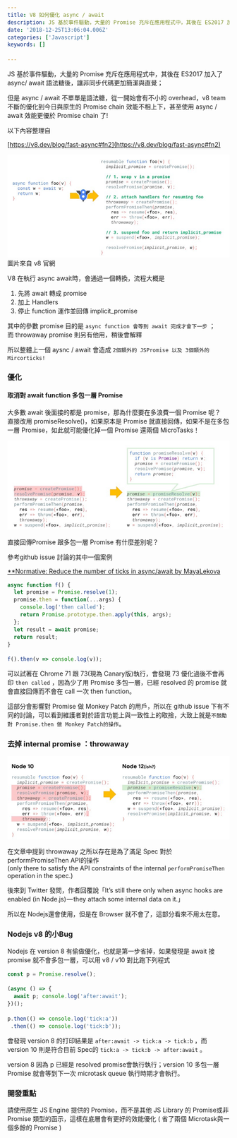 ```yaml
---
title: V8 如何優化 async / await
description: JS 基於事件驅動，大量的 Promise 充斥在應用程式中，其後在 ES2017 加入了 async/ await 語法糖後，讓非同步代碼更加簡潔與直覺
date: '2018-12-25T13:06:04.006Z'
categories: ['Javascript']
keywords: []

---
```


JS 基於事件驅動，大量的 Promise 充斥在應用程式中，其後在 ES2017 加入了 async/ await 語法糖後，讓非同步代碼更加簡潔與直覺；

但是 async / await 不單單是語法糖，從一開始會有不小的 overhead，v8 team 不斷的優化到今日與原生的 Promise chain 效能不相上下，甚至使用 async / await 效能更優於 Promise chain 了!

以下內容整理自

[https://v8.dev/blog/fast-async#fn2](https://v8.dev/blog/fast-async#fn2)

![圖片來自 v8 官網](/post/img/1__YyZo6l5__VFtYWyILzqHCnQ.jpeg)
圖片來自 v8 官網

V8 在執行 async await時，會通過一個轉換，流程大概是

1.  先將 await 轉成 promise
2.  加上 Handlers
3.  停止 function 運作並回傳 implicit_promise

其中的參數 promise 目的是 `async function 會等到 await 完成才會下一步` ；  
而 throwaway promise 則另有他用，稍後會解釋

所以整體上一個 aysnc / await 會造成 `2個額外的 JSPromise 以及 3個額外的 Mircorticks!`

### 優化

#### 取消對 await function 多包一層 Promise

大多數 await 後面接的都是 promise，那為什麼要在多浪費一個 Promise 呢？  
直接改用 promiseResolve()，如果原本是 Promise 就直接回傳，如果不是在多包一層 Promise，如此就可能優化掉一個 Promise 還兩個 MicroTasks！

![](/post/img/1__VZ6rECQaskS2v__wQ3LEgKQ.jpeg)

直接回傳Promise 跟多包一層 Promise 有什麼差別呢？

參考github issue 討論的其中一個案例

[**Normative: Reduce the number of ticks in async/await by MayaLekova](https://github.com/tc39/ecma262/pull/1250 )

```js
async function f() {  
  let promise = Promise.resolve(1);  
  promise.then = function(...args) {  
    console.log('then called');  
    return Promise.prototype.then.apply(this, args);  
  };  
  let result = await promise;  
  return result;  
}

f().then(v => console.log(v));
```

可以試著在 Chrome 71 跟 73(現為 Canary版)執行，會發現 73 優化過後不會再印 `then called` ，因為少了用 Promise 多包一層，已經 resolved 的 promise 就會直接回傳而不會在 call 一次 then function。

這部分會影響對 Promise 做 Monkey Patch 的用戶，所以在 github issue 下有不同的討論，可以看到維護者對於語言功能上與一致性上的取捨，大致上就是`不鼓勵對 Promise.then 做 Monkey Patch的操作`。

### 去掉 internal promise ：throwaway

![](/post/img/1__IvdP7Fh9NYfmsxIKu7V21A.jpeg)

在文章中提到 throwaway 之所以存在是為了滿足 Spec 對於performPromiseThen API的操作   
(only there to satisfy the API constraints of the internal `performPromiseThen` operation in the spec.)

後來到 Twitter 發問，作者回覆說「It’s still there only when async hooks are enabled (in Node.js) — they attach some internal data on it.」

所以在 Nodejs還會使用，但是在 Browser 就不會了，這部分看來不用太在意。

### Nodejs v8 的小Bug

Nodejs 在 version 8 有偷做優化，也就是第一步省掉，如果發現是 await 接promise 就不會多包一層，可以用 v8 / v10 對比跑下列程式

```js
const p = Promise.resolve();

(async () => {  
  await p; console.log('after:await');  
})();

p.then(() => console.log('tick:a'))  
 .then(() => console.log('tick:b'));
```

會發現 version 8 的打印結果是 `after:await -> tick:a -> tick:b` ，而 version 10 則是符合目前 Spec的 `tick:a -> tick:b -> after:await` 。

version 8 因為 p 已經是 resolved promise會執行執行；version 10 多包一層 Promise 就會等到下一次 microtask queue 執行時期才會執行。

### 開發重點

請使用原生 JS Engine 提供的 Promise，而不是其他 JS Library 的 Promise或非 Promise 類型的函示，這樣在底層會有更好的效能優化 ( 省了兩個 Microtask與一個多餘的 Promise )